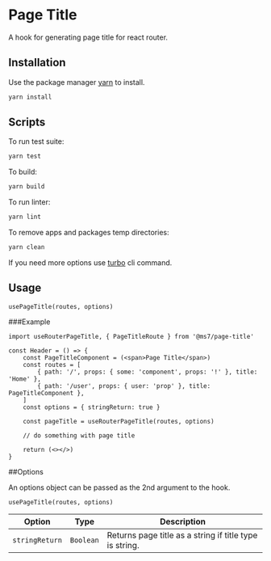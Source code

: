 # Page Title

A hook for generating page title for react router.

## Installation

Use the package manager [yarn](https://classic.yarnpkg.com/en/docs/install#debian-stable) to install.

```bash
yarn install
```

## Scripts

To run test suite:
```bash
yarn test
```

To build:
```bash
yarn build
```

To run linter:
```bash
yarn lint
```

To remove apps and packages temp directories:
```bash
yarn clean
```

If you need more options use [turbo](https://turborepo.org/docs/core-concepts/filtering) cli command.

## Usage

```tsx
usePageTitle(routes, options)
```

###Example

```tsx
import useRouterPageTitle, { PageTitleRoute } from '@ms7/page-title'

const Header = () => {
    const PageTitleComponent = (<span>Page Title</span>)
    const routes = [
        { path: '/', props: { some: 'component', props: '!' }, title: 'Home' },
        { path: '/user', props: { user: 'prop' }, title: PageTitleComponent },
    ]
    const options = { stringReturn: true }
    
    const pageTitle = useRouterPageTitle(routes, options)

    // do something with page title
    
    return (<></>)
}
```

##Options

An options object can be passed as the 2nd argument to the hook.

```tsx
usePageTitle(routes, options)
```

| Option                | Type      | Description                                             |
|-----------------------|-----------|---------------------------------------------------------|
| `stringReturn`        | `Boolean` | Returns page title as a string if title type is string. |
